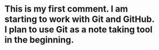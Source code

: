 # This is my first comment. I am starting to work with Git and GitHub. I plan to use Git as a note taking tool in the beginning.
